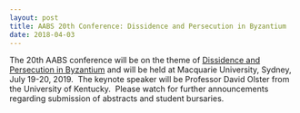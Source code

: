 ```yaml
---
layout: post
title: AABS 20th Conference: Dissidence and Persecution in Byzantium
date: 2018-04-03
---
```


The 20th AABS conference will be on the theme of [Dissidence and
Persecution in
Byzantium](http://www.aabs.org.au/conferences/20th/ "Dissidence and Persecution in Byzantium")
and will be held at Macquarie University, Sydney, July 19-20, 2019.  The
keynote speaker will be Professor David Olster from the University of
Kentucky.  Please watch for further announcements regarding submission
of abstracts and student bursaries.
